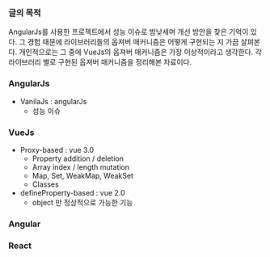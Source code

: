 ### 글의 목적
AngularJs를 사용한 프로젝트에서 성능 이슈로 밤낮세며 개선 방안을 찾은 기억이 있다. 그 경험 때문에 라이브러리들의 옵져버 매커니즘은 어떻게 구현되는 지 가끔 살펴본다. 개인적으로는 그 중에 VueJs의 옵져버 매커니즘은 가장 이상적이라고 생각한다. 각 라이브러리 별로 구현된 옵져버 매커니즘을 정리해본 자료이다.

### AngularJs
- VanilaJs : angularJs
   - 성능 이슈

### VueJs
- Proxy-based : vue 3.0
   - Property addition / deletion
   - Array index / length mutation
   - Map, Set, WeakMap, WeakSet
   - Classes
- defineProperty-based : vue 2.0
   - object 만 정상적으로 가능한 기능

### Angular

### React